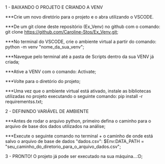 1 - BAIXANDO O PROJETO E CRIANDO A VENV


***Crie um novo diretório para o projeto e o abra utilizando o VSCODE.

***De um git clone deste repositório (Ex_Venv) no github com o comando: git clone https://github.com/Caroline-Stos/Ex_Venv.git;

***No terminal do VSCODE, crie o ambiente virtual a partir do comando: python -m venv "nome_da_sua_venv";

***Navegue pelo terminal até a pasta de Scripts dentro da sua VENV já criada;

***Ative a VENV com o comando: Activate;

***Volte para o diretório do projeto;

***Uma vez que o ambiente virtual está ativado, instale as bibliotecas utilizadas no projeto executando o seguinte comando: pip install -r requirementss.txt;


2 - DEFININDO VARIÁVEL DE AMBIENTE


***Antes de rodar o arquivo python, primeiro defina o caminho para o arquivo de base dos dados utilizados na análise;

***Execute o seguinte comando no terminal + o caminho de onde está salvo o arquivo de base de dados "dados.csv": $Env:DATA_PATH = "seu_caminho_do_diretorio_para_o_arquivo_dados.csv";


3 - PRONTO! O projeto já pode ser executado na sua máquina...:D;


